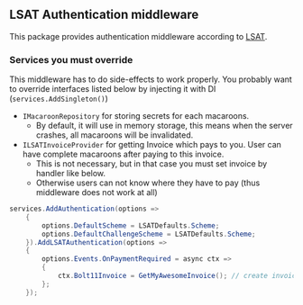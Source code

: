 ## LSAT Authentication middleware

This package provides authentication middleware according to [LSAT](https://github.com/lightninglabs/LSAT).

### Services you must override

This middleware has to do side-effects to work properly.
You probably want to override interfaces listed below by injecting it with DI (`services.AddSingleton()`)

* `IMacaroonRepository` for storing secrets for each macaroons.
  * By default, it will use in memory storage, this means when the server crashes, all macaroons will be invalidated.
* `ILSATInvoiceProvider` for getting Invoice which pays to you. User can have complete macaroons after paying to this invoice.
  * This is not necessary, but in that case you must set invoice by handler like below.
  * Otherwise users can not know where they have to pay (thus middleware does not work at all)
```csharp
services.AddAuthentication(options =>
    {
        options.DefaultScheme = LSATDefaults.Scheme;
        options.DefaultChallengeScheme = LSATDefaults.Scheme;
    }).AddLSATAuthentication(options =>
    {
        options.Events.OnPaymentRequired = async ctx =>
        {
            ctx.Bolt11Invoice = GetMyAwesomeInvoice(); // create invoice however you like.
        };
    });
```
